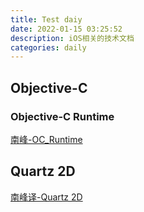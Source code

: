 ```yaml
---
title: Test daiy
date: 2022-01-15 03:25:52
description: iOS相关的技术文档
categories: daily
---
```


## Objective-C

### Objective-C Runtime

[南峰-OC_Runtime](http://southpeak.github.io/2014/10/25/objective-c-runtime-1/)

## Quartz 2D

[南峰译-Quartz 2D](http://southpeak.github.io/2014/10/25/objective-c-runtime-1/)
